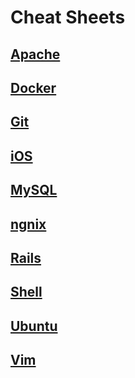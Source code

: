 # Cheat Sheets

## [Apache](https://github.com/ChrisLTD/cheat_sheets/blob/master/apache%20cheat%20sheet.md)

## [Docker](https://github.com/ChrisLTD/cheat_sheets/blob/master/docker%20cheat%20sheet.md)

## [Git](https://github.com/ChrisLTD/cheat_sheets/blob/master/git%20cheat%20sheet.md)

## [iOS](https://github.com/ChrisLTD/cheat_sheets/blob/master/ios%20cheat%20sheet.md)

## [MySQL](https://github.com/ChrisLTD/cheat_sheets/blob/master/mysql%20cheat%20sheet.md)

## [ngnix](https://github.com/ChrisLTD/cheat_sheets/blob/master/ngnix%20cheat%20sheet.md)

## [Rails](https://github.com/ChrisLTD/cheat_sheets/blob/master/rails%20cheat%20sheet.md)

## [Shell](https://github.com/ChrisLTD/cheat_sheets/blob/master/shell%20cheat%20sheet.md)

## [Ubuntu](https://github.com/ChrisLTD/cheat_sheets/blob/master/ubuntu%20cheat%20sheet.md)

## [Vim](https://github.com/ChrisLTD/macvim_config/blob/master/README.md#keyboard-command-reference)
